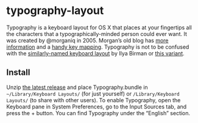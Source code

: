 # typography-layout
Typography is a keyboard layout for OS X that places at your fingertips all the characters that a typographically-minded person could ever want. It was created by @morganiq in 2005. Morgan’s old blog has [more information](http://web.archive.org/web/20080706014811/http://doocy.net/typography-keylayout/) and a [handy key mapping](http://web.archive.org/web/20080706015950/http://doocy.net/typography-keylayout/mappings/). Typography is not to be confused with the [similarly-named keyboard layout](http://ilyabirman.ru/projects/typography-layout/) by Ilya Birman or [this variant](https://github.com/sashka/mac-typography).

## Install
Unzip [the latest release](https://github.com/1ec5/typography-layout/releases/latest/) and place Typography.bundle in `~/Library/Keyboard Layouts/` (for just yourself) or `/Library/Keyboard Layouts/` (to share with other users). To enable Typography, open the Keyboard pane in System Preferences, go to the Input Sources tab, and press the + button. You can find Typography under the “English” section.
